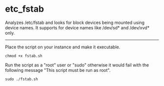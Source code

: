# etc_fstab
Analyzes /etc/fstab and looks for block devices being mounted using device names. It supports for device names like /dev/sd* and /dev/xvd* only.

---

Place the script on your instance and make it executable.

```chmod +x fstab.sh```

Run the script as a "root" user or "sudo" otherwise it would fail with the following message "This script must be run as root".

```sudo ./fstab.sh```
